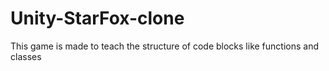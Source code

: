 # Unity-StarFox-clone
This game is made to teach the structure of code blocks like functions and classes
